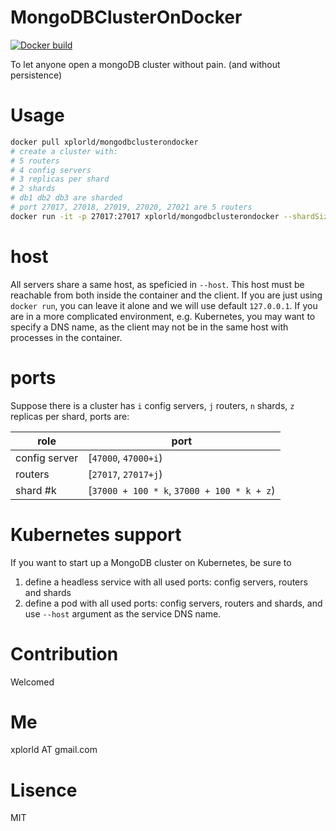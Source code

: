 # MongoDBClusterOnDocker


[![Docker build](https://img.shields.io/docker/build/xplorld/mongodbclusterondocker.svg)](https://hub.docker.com/r/xplorld/mongodbclusterondocker/)


To let anyone open a mongoDB cluster without pain. (and without persistence)

# Usage
```bash
docker pull xplorld/mongodbclusterondocker
# create a cluster with:
# 5 routers
# 4 config servers
# 3 replicas per shard
# 2 shards
# db1 db2 db3 are sharded
# port 27017, 27018, 27019, 27020, 27021 are 5 routers
docker run -it -p 27017:27017 xplorld/mongodbclusterondocker --shardSize 2 --replicaSize 3 --configSize 4 --routerSize 5 --host 127.0.0.1 --databases db1 db2 db3
```

# host

All servers share a same host, as speficied in `--host`. This host must be reachable from both inside the container and the client. If you are just using `docker run`, you can leave it alone and we will use default `127.0.0.1`. If you are in a more complicated environment, e.g. Kubernetes, you may want to specify a DNS name, as the client may not be in the same host with processes in the container.

# ports

Suppose there is a cluster has `i` config servers, `j` routers, `n` shards, `z` replicas per shard, ports are:

| role | port |
|-|-|
config server | [`47000`, `47000+i`)
routers | [`27017`, `27017+j`)
shard #k | [`37000 + 100 * k`, `37000 + 100 * k + z`)

# Kubernetes support

If you want to start up a MongoDB cluster on Kubernetes, be sure to
1. define a headless service with all used ports: config servers, routers and shards
2. define a pod with all used ports: config servers, routers and shards, and use `--host` argument as the service DNS name.


# Contribution

Welcomed

# Me

xplorld AT gmail.com

# Lisence

MIT

